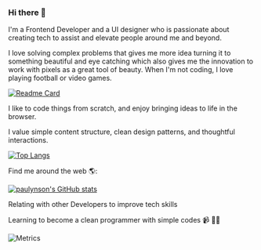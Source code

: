 ### Hi there 👋

I'm a Frontend Developer and a UI designer who is passionate about creating tech to assist and elevate people around me and beyond.

I love solving complex problems that gives me more idea turning it to something beautiful and eye catching which also gives me the innovation to work with pixels as a great tool of beauty. When I'm not coding, I love playing football or video games.

[![Readme Card](https://github-readme-stats.vercel.app/api/pin/?username=paulynson&repo=github-readme-stats)](https://github.com/paulynson/github-readme-stats)

I like to code things from scratch, and enjoy bringing ideas to life in the browser.

I value simple content structure, clean design patterns, and thoughtful interactions.

[![Top Langs](https://github-readme-stats.vercel.app/api/top-langs/?username=paulynson&layout=compact)](https://github.com/paulynson/github-readme-stats)

Find me around the web 🌎:

[![paulynson's GitHub stats](https://github-readme-stats.vercel.app/api?username=paulynson)](https://github.com/paulynson/github-readme-stats)

Relating with other Developers to improve tech skills


Learning to become a clean programmer with simple codes 📹 ✍🏾


![Metrics](https://metrics.lecoq.io/paulynson?template=classic&posts=1&traffic=1&languages=1&isocalendar=1&introduction=1&isocalendar.duration=full-year&languages.limit=5&languages.sections=most-used&languages.colors=github&languages.threshold=0%25&languages.indepth=false&languages.recent.load=300&languages.recent.days=14&introduction.title=true&posts.descriptions=false&posts.covers=false&posts.limit=4&posts.user=.user.login&config.timezone=Africa%2FLagos)




